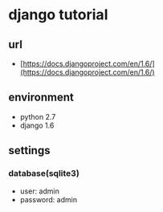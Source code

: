 # django tutorial

## url
- [https://docs.djangoproject.com/en/1.6/](https://docs.djangoproject.com/en/1.6/)

## environment
- python 2.7
- django 1.6

## settings
### database(sqlite3)
- user: admin
- password: admin
